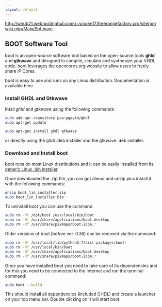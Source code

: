 ```yaml
---
layout: default
---
```


http://whub21.webhostinghub.com/~vincen17/freerangefactory.org/site/pmwiki.php/Main/Software

## BOOT Software Tool

boot is an open-source software tool based on the open-source tools **ghld** and **gtkwave** and designed to compile, simulate and synthesize your VHDL code. boot leverages the opencores.org website to allow users to freely share IP Cores.

boot is easy to use and runs on any Linux distribution. Documentation is available here. 

### Install GHDL and Gtkwave

Intall *ghld* and *gtkwave* using the following commands:

```bash
sudo add-apt-repository ppa:pgavin/ghdl
sudo apt-get update

sudo apt-get install ghdl gtkwave
```

or directly using the ghdl .deb installer and the gtkwave .deb installer.

### Download and Install boot

boot runs on most Linux distributions and it can be easily installed from its [generic Linux .bin installer](http://whub21.webhostinghub.com/~vincen17/freerangefactory.org/dl/)

Once downloaded the .zip file, you can got ahead and unzip plus install it with the following commands:

```bash
unzip boot_lin_installer.zip
sudo boot_lin_installer.bin
```

To uninstall boot you can use the command:

```bash
sudo rm -Rf /opt/boot /usr/local/bin/boot
sudo rm -Rf /usr/share/applications/boot.desktop
sudo rm -Rf /usr/share/pixmaps/boot-icon.*
```

Older versions of boot (before ver. 0.36) can be removed via the command:

```bash
sudo rm -Rf /usr/local/lib/python2.7/dist-packages/boot*
sudo rm -Rf /usr/local/bin/boot
sudo rm -Rf /usr/share/applications/boot.desktop
sudo rm -Rf /usr/share/pixmaps/boot-icon.*
```

Once you have installed boot you need to take care of its dependencies and for this you need to be connected to the Internet and run the terminal command:

```bash
sudo boot --build
```

This should install all dependencies (included GHDL) and create a launcher on your top menu bar. Double clicking on it will start boot. 
